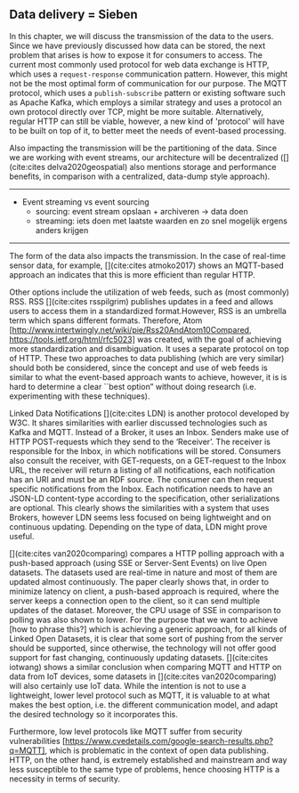 ## Data delivery = Sieben
In this chapter, we will discuss the transmission of the data to the users. Since we have previously discussed how data can be stored, the next problem that arises is how to expose it for consumers to access. The current most commonly used protocol for web data exchange is HTTP, which uses a `request-response` communication pattern. However, this might not be the most optimal form of communication for our purpose. The MQTT protocol, which uses a `publish-subscribe` pattern or existing software such as Apache Kafka, which employs a similar strategy and uses a protocol an own protocol directly over TCP, might be more suitable. Alternatively, regular HTTP can still be viable, however, a new kind of 'protocol' will have to be built on top of it, to better meet the needs of event-based processing.

Also impacting the transmission will be the partitioning of the data. Since we are working with event streams, our architecture will be decentralized ([](cite:cites delva2020geospatial) also mentions storage and performance benefits, in comparison with a centralized, data-dump style approach).

---
- Event streaming vs event sourcing
    - sourcing: event stream opslaan + archiveren -> data doen
    - streaming: iets doen met laatste waarden en zo snel mogelijk ergens anders krijgen
---   

The form of the data also impacts the transmission. In the case of real-time sensor data, for example, [](cite:cites atmoko2017) shows an MQTT-based approach an indicates that this is more efficient than regular HTTP.

Other options include the utilization of web feeds, such as (most commonly) RSS. RSS [](cite:cites rsspilgrim) publishes updates in a feed and allows users to access them in a standardized format.However, RSS is an umbrella term which spans different formats. Therefore, Atom [http://www.intertwingly.net/wiki/pie/Rss20AndAtom10Compared, https://tools.ietf.org/html/rfc5023] was created, with the goal of achieving more standardization and disambiguation. It uses a separate protocol on top of HTTP. These two approaches to data publishing (which are very similar) should both be considered, since the concept and use of web feeds is similar to what the event-based approach wants to achieve, however, it is is hard to determine a clear ``best option” without doing research (i.e. experimenting with these techniques).

Linked Data Notifications [](cite:cites LDN) is another protocol developed by W3C. It shares similarities with earlier discussed technologies such as Kafka and MQTT. Instead of a Broker, it uses an Inbox. Senders make use of HTTP POST-requests which they send to the ‘Receiver’. The receiver is responsible for the Inbox, in which notifications will be stored. Consumers also consult the receiver, with GET-requests, on a GET-request to the Inbox URL, the receiver will return a listing of all notifications, each notification has an URI and must be an RDF source. The consumer can then request specific notifications from the Inbox. Each notification needs to have an JSON-LD content-type according to the specification, other serializations are optional. This clearly shows the similarities with a system that uses Brokers, however LDN seems less focused on being lightweight and on continuous updating. Depending on the type of data, LDN might prove useful.
   
[](cite:cites van2020comparing) compares a HTTP polling approach with a push-based approach (using SSE or Server-Sent Events) on live Open datasets. The datasets used are real-time in nature and most of them are updated almost continuously. The paper clearly shows that, in order to minimize latency on client, a push-based approach is required, where the server keeps a connection open to the client, so it can send multiple updates of the dataset. Moreover, the CPU usage of SSE in comparison to polling was also shown to lower. For the purpose that we want to achieve [how to phrase this?] which is achieving a generic approach, for all kinds of Linked Open Datasets, it is clear that some sort of pushing from the server should be supported, since otherwise, the technology will not offer good support for fast changing, continuously updating datasets. 
[](cite:cites iotwang) shows a similar conclusion when comparing MQTT and HTTP on data from IoT devices, some datasets in [](cite:cites van2020comparing) will also certainly use IoT data. While the intention is not to use a lightweight, lower level protocol such as MQTT, it is valuable to at what makes the best option, i.e. the different communication model, and adapt the desired technology so it incorporates this.

Furthermore, low level protocols like MQTT suffer from security vulnerabilities [https://www.cvedetails.com/google-search-results.php?q=MQTT], which is problematic in the context of open data publishing. HTTP, on the other hand, is extremely established and mainstream and way less susceptible to the same type of problems, hence choosing HTTP is a necessity in terms of security.
